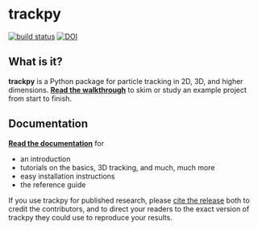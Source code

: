 trackpy
=======

[![build status](https://travis-ci.org/soft-matter/trackpy.png?branch=master)](https://travis-ci.org/soft-matter/trackpy) [![DOI](https://zenodo.org/badge/doi/10.5281/zenodo.12255.svg)](http://dx.doi.org/10.5281/zenodo.12255)

What is it?
-----------

**trackpy** is a Python package for particle tracking in 2D, 3D, and higher dimensions.
**[Read the walkthrough](http://soft-matter.github.io/trackpy/tutorial/walkthrough.html)** to skim or study an example project from start to finish.

Documentation
-------------

[**Read the documentation**](http://soft-matter.github.io/trackpy/) for

- an introduction
- tutorials on the basics, 3D tracking, and much, much more
- easy installation instructions
- the reference guide

If you use trackpy for published research, please
[cite the release](http://soft-matter.github.io/trackpy/introduction.html#citing-trackpy)
both to credit the contributors, and to direct your readers to the exact
version of trackpy they could use to reproduce your results.
